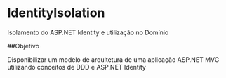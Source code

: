# IdentityIsolation
Isolamento do ASP.NET Identity e utilização no Domínio

##Objetivo

Disponibilizar um modelo de arquitetura de uma aplicação ASP.NET MVC utilizando conceitos de DDD e ASP.NET Identity
